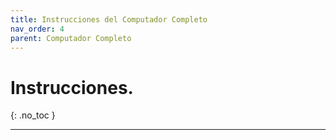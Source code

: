 ```yaml
---
title: Instrucciones del Computador Completo
nav_order: 4
parent: Computador Completo
---
```


# Instrucciones.
{: .no_toc }

---
